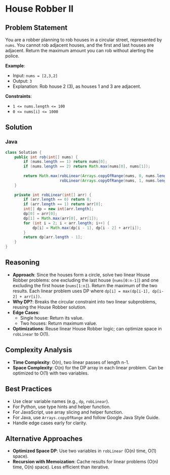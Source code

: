 # House Robber II

## Problem Statement
You are a robber planning to rob houses in a circular street, represented by `nums`. You cannot rob adjacent houses, and the first and last houses are adjacent. Return the maximum amount you can rob without alerting the police.

**Example**:
- Input: `nums = [2,3,2]`
- Output: `3`
- Explanation: Rob house 2 (3), as houses 1 and 3 are adjacent.

**Constraints**:
- `1 <= nums.length <= 100`
- `0 <= nums[i] <= 1000`

## Solution

### Java
```java
class Solution {
    public int rob(int[] nums) {
        if (nums.length == 1) return nums[0];
        if (nums.length == 2) return Math.max(nums[0], nums[1]);
        
        return Math.max(robLinear(Arrays.copyOfRange(nums, 0, nums.length - 1)),
                        robLinear(Arrays.copyOfRange(nums, 1, nums.length)));
    }
    
    private int robLinear(int[] arr) {
        if (arr.length == 0) return 0;
        if (arr.length == 1) return arr[0];
        int[] dp = new int[arr.length];
        dp[0] = arr[0];
        dp[1] = Math.max(arr[0], arr[1]);
        for (int i = 2; i < arr.length; i++) {
            dp[i] = Math.max(dp[i - 1], dp[i - 2] + arr[i]);
        }
        return dp[arr.length - 1];
    }
}
```

## Reasoning
- **Approach**: Since the houses form a circle, solve two linear House Robber problems: one excluding the last house (`nums[0:n-1]`) and one excluding the first house (`nums[1:n]`). Return the maximum of the two results. Each linear problem uses DP where `dp[i] = max(dp[i-1], dp[i-2] + arr[i])`.
- **Why DP?**: Breaks the circular constraint into two linear subproblems, reusing the House Robber solution.
- **Edge Cases**:
  - Single house: Return its value.
  - Two houses: Return maximum value.
- **Optimizations**: Reuse linear House Robber logic; can optimize space in `robLinear` to O(1).

## Complexity Analysis
- **Time Complexity**: O(n), two linear passes of length n-1.
- **Space Complexity**: O(n) for the DP array in each linear problem. Can be optimized to O(1) with two variables.

## Best Practices
- Use clear variable names (e.g., `dp`, `robLinear`).
- For Python, use type hints and helper function.
- For JavaScript, use array slicing and helper function.
- For Java, use `Arrays.copyOfRange` and follow Google Java Style Guide.
- Handle edge cases early for clarity.

## Alternative Approaches
- **Optimized Space DP**: Use two variables in `robLinear` (O(n) time, O(1) space).
- **Recursion with Memoization**: Cache results for linear problems (O(n) time, O(n) space). Less efficient than iterative.
